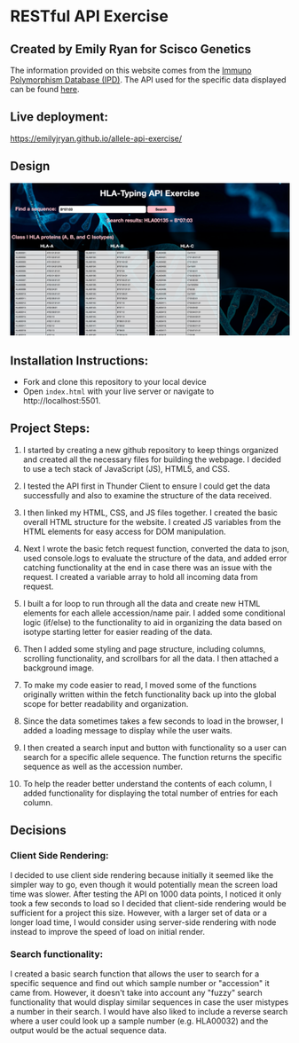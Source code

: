 # RESTful API Exercise

## **Created by Emily Ryan for Scisco Genetics**
The information provided on this website comes from the [Immuno Polymorphism Database (IPD)](https://www.ebi.ac.uk/ipd/).
The API used for the specific data displayed can be found [here](https://www.ebi.ac.uk/ipd/rest/#/Allele%20API/listAlleles).
## **Live deployment:**
https://emilyjryan.github.io/allele-api-exercise/

## **Design**
![homepage-png](imgs/hla-typing-homepage.png)

## **Installation Instructions:**
* Fork and clone this repository to your local device
* Open `index.html` with your live server or navigate to http://localhost:5501.

## **Project Steps**:

1. I started by creating a new github repository to keep things organized and created all the necessary files for building the webpage. I decided to use a tech stack of JavaScript (JS), HTML5, and CSS.

2. I tested the API first in Thunder Client to ensure I could get the data successfully and also to examine the structure of the data received.

3. I then linked my HTML, CSS, and JS files together. I created the basic overall HTML structure for the website. I created JS variables from the HTML elements for easy access for DOM manipulation.

4. Next I wrote the basic fetch request function, converted the data to json, used console.logs to evaluate the structure of the data, and added error catching functionality at the end in case there was an issue with the request. I created a variable array to hold all incoming data from request.

5. I built a for loop to run through all the data and create new HTML elements for each allele accession/name pair. I added some conditional logic (if/else) to the functionality to aid in organizing the data based on isotype starting letter for easier reading of the data.

6. Then I added some styling and page structure, including columns, scrolling functionality, and scrollbars for all the data. I then attached a background image.

7. To make my code easier to read, I moved some of the functions originally written within the fetch functionality back up into the global scope for better readability and organization.

8. Since the data sometimes takes a few seconds to load in the browser, I added a loading message to display while the user waits.

9. I then created a search input and button with functionality so a user can search for a specific allele sequence. The function returns the specific sequence as well as the accession number.

10. To help the reader better understand the contents of each column, I added functionality for displaying the total number of entries for each column.

## **Decisions**

### Client Side Rendering:
I decided to use client side rendering because initially it seemed like the simpler way to go, even though it would potentially mean the screen load time was slower. After testing the API on 1000 data points, I noticed it only took a few seconds to load so I decided that client-side rendering would be sufficient for a project this size. However, with a larger set of data or a longer load time, I would consider using server-side rendering with node instead to improve the speed of load on initial render.

### Search functionality:
I created a basic search function that allows the user to search for a specific sequence and find out which sample number or "accession" it came from. However, it doesn't take into account any "fuzzy" search functionality that would display similar sequences in case the user mistypes a number in their search. I would have also liked to include a reverse search where a user could look up a sample number (e.g. HLA00032) and the output would be the actual sequence data. 